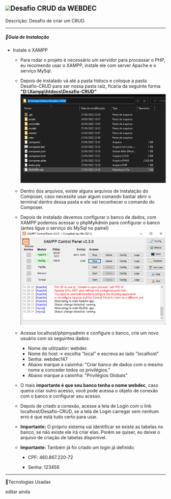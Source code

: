## <img src="https://media.giphy.com/media/hvRJCLFzcasrR4ia7z/giphy.gif" width="40px">Desafio CRUD da WEBDEC



Descrição: Desafio de criar um CRUD.



-----

##### :pushpin:Guia de Instalação

- Instale o XAMPP

  - Para rodar o projeto é necessário um servidor para processar o PHP, eu recomendo usar o XAMPP, instale ele com server Apache e o serviço MySql.
  - Depois de instalado vá até a pasta htdocs e coloque a pasta Desafio-CRUD para ser nossa pasta raiz, ficaria da seguinte forma **"D:\Xampp\htdocs\Desafio-CRUD"**<img src="./assets/img/readme/localArquivos.png">

  - Dentro dos arquivos, existe alguns arquivos de instalação do Composer, caso necessite usar algum comando bastar abrir o terminal dentro dessa pasta e ele vai reconhecer o comando do Composer.
  - Depois de instalado devemos configurar o banco de dados, com XAMPP podemos acessar o phpMyAdmin para configurar o banco (antes ligue o serviço do MySql no painel)<img src="./assets/img/readme/painelXampp.png">

  - Acesse localhost/phpmyadmin e configure o banco, crie um novo usuário com os seguintes dados:

    - Nome de utilizador: webdec
    - Nome do host -> escolha "local" e escreva ao lado "localhost"
    - Senha: webdec147
    - Abaixo marque a caixinha: "Criar banco de dados com o mesmo nome e conceder todos os privilégios."
    - Abaixo marque a caixinha: "Privilégios Globais" 

  - O mais **importante é que seu banco tenha o nome webdec**, caso queira criar outro acesso, você pode acessa o objeto de conexão com o banco e configurar seu acesso.

  - Depois de criado a conexão, acesse a tela de Login com o link localhost/Desafio-CRUD, se a tela de Login carregar sem nenhum erro é que está tudo certo para usar.

  - **Importante:** O próprio sistema vai identificar se existe as tabelas no banco, se não existe ele irá criar elas. Porém se quiser, eu deixei o arquivo de criação de tabelas disponível.

  - **Importante:** Também já foi criado um login já definido.

    - CPF: 460.867.220-72

    - Senha: 123456

      

---

:pushpin:Tecnologias Usadas

editar ainda
